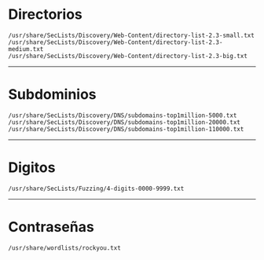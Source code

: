 
# Directorios

```
/usr/share/SecLists/Discovery/Web-Content/directory-list-2.3-small.txt
/usr/share/SecLists/Discovery/Web-Content/directory-list-2.3-medium.txt
/usr/share/SecLists/Discovery/Web-Content/directory-list-2.3-big.txt
```

------
# Subdominios

```
/usr/share/SecLists/Discovery/DNS/subdomains-top1million-5000.txt
/usr/share/SecLists/Discovery/DNS/subdomains-top1million-20000.txt
/usr/share/SecLists/Discovery/DNS/subdomains-top1million-110000.txt
```

------
# Digitos

```
/usr/share/SecLists/Fuzzing/4-digits-0000-9999.txt
```

---
# Contraseñas
```
/usr/share/wordlists/rockyou.txt 
```